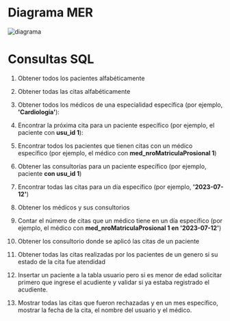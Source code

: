 # Diagrama MER



![diagrama](https://github.com/CitasMedicas/MER_citas_medicas/blob/main/diagrama.png)


# Consultas SQL



1. Obtener todos los pacientes alfabéticamente
   
2. Obtener todas las citas alfabéticamente
   
3. Obtener todos los médicos de una especialidad específica (por ejemplo, **'Cardiología'**):
   
4. Encontrar la próxima cita para un paciente específico (por ejemplo, el paciente con **usu_id 1**):
   
5. Encontrar todos los pacientes que tienen citas con un médico específico (por ejemplo, el médico con **med_nroMatriculaProsional 1**)
   
6. Obtener las consultorías para un paciente específico (por ejemplo, paciente **con usu_id 1**)
   
7. Encontrar todas las citas para un día específico (por ejemplo, **'2023-07-12'**)
   
8. Obtener los médicos y sus consultorios
   
9. Contar el número de citas que un médico tiene en un día específico (por ejemplo, el médico con **med_nroMatriculaProsional 1 en '2023-07-12'**)
   
10. Obtener los consultorio donde se aplicó las citas de un paciente
    
11. Obtener todas las citas realizadas por los pacientes de un genero si su estado de la cita fue atendidad
    
12. Insertar un paciente a la tabla usuario pero si es menor de edad solicitar primero que ingrese el acudiente y validar si ya estaba registrado el acudiente.
    
13. Mostrar todas las citas que fueron rechazadas y en un mes específico, mostrar la fecha de la cita, el nombre del usuario y el médico.

